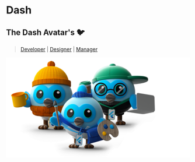 # Dash

## The Dash Avatar's 🐦

> [Developer](https://github.com/UsamaSarwar/flutter/tree/main/dash/developer) | [Designer](https://github.com/UsamaSarwar/flutter/tree/main/dash/designer) | [Manager](https://github.com/UsamaSarwar/flutter/tree/main/dash/manager)

<p align="center">
  <img src="team.png" />
</p>
